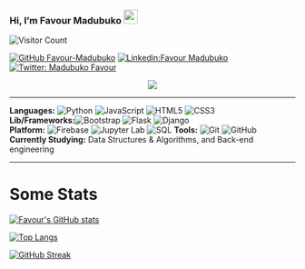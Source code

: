 ###  Hi, I’m Favour Madubuko <img src="https://media.giphy.com/media/hvRJCLFzcasrR4ia7z/giphy.gif" width="25px">

![Visitor Count](https://profile-counter.glitch.me/Favour-Madubuko/count.svg)

[![GitHub Favour-Madubuko](https://img.shields.io/github/followers/Favour-Madubuko?label=follow&style=social)](https://github.com/Favour-Madubuko)
[![Linkedin:Favour Madubuko ](https://img.shields.io/badge/Favour%20-%20Madubuko-blue?style=flat-square&logo=Linkedin&logoColor=white&link=https://www.linkedin.com/in/favour-madubuko/)](https://www.linkedin.com/in/favour-madubuko/)
[![Twitter: Madubuko Favour](https://img.shields.io/twitter/follow/favourc_m?style=social)](https://twitter.com/favourc_m)
 
<p align="center">
<img src="https://readme-typing-svg.herokuapp.com?font=monospace&color=00ffd2&size=18&duration=7000&center=false&width=800&vCenter=true&lines=I+love+problem+solving;I+am+a+Backend+Engineer.">
</p>

-----


**Languages:** ![Python](https://img.shields.io/badge/python-3670A0?style=flat&logo=python&logoColor=ffdd54) ![JavaScript](https://img.shields.io/badge/Javascript-%23323330.svg?style=flat&logo=javascript&logoColor=%23F7DF1E) ![HTML5](https://img.shields.io/badge/HTML5-%23E34F26.svg?style=flat&logo=html5&logoColor=white) ![CSS3](https://img.shields.io/badge/CSS3-%231572B6.svg?style=flat&logo=css3&logoColor=white) \
**Lib/Frameworks:**![Bootstrap](https://img.shields.io/badge/Bootstrap-563D7C?flat&logo=bootstrap&logoColor=white) ![Flask](https://img.shields.io/badge/Flask-000000?flat&logo=flask&logoColor=white) ![Django](https://img.shields.io/badge/django-563D7C?flat&logo=django&logoColor=white)\
**Platform:** ![Firebase](https://img.shields.io/badge/firebase-%23039BE5.svg?style=flat&logo=firebase) ![Jupyter Lab](https://img.shields.io/badge/jupyterlab-%23039BE5.svg?style=flat&logo=jupyterlab) ![SQL](https://img.shields.io/badge/sql-%23039BE5.svg?style=flat&logo=sql)
**Tools:** ![Git](https://img.shields.io/badge/git-%23F05033.svg?style=flat&logo=git&logoColor=white) ![GitHub](https://img.shields.io/badge/github-%23F05033.svg?style=flat&logo=git&logoColor=white)\
**Currently Studying:** Data Structures & Algorithms, and Back-end engineering

-----

# Some Stats

[![Favour's GitHub stats](https://github-readme-stats.vercel.app/api?username=Favour-Madubuko&count_private=true&show_icons=true&theme=onedark)](https://github.com/Favour-Madubuko/github-readme-stats)

[![Top Langs](https://github-readme-stats.vercel.app/api/top-langs/?username=Favour-Madubuko&layout=compact&langs_count=8)](https://github.com/Favour-Madubuko/github-readme-stats)

[![GitHub Streak](https://github-readme-streak-stats.herokuapp.com?user=Favour-Madubuko&theme=neon-dark&hide_border=true&date_format=M%20j%5B%2C%20Y%5D)](https://git.io/streak-stats)
